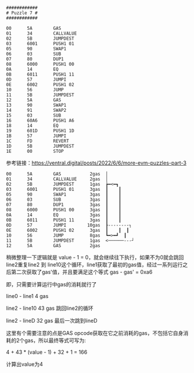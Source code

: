 ```assembly
############
# Puzzle 7 #
############

00      5A        GAS
01      34        CALLVALUE
02      5B        JUMPDEST
03      6001      PUSH1 01
05      90        SWAP1
06      03        SUB
07      80        DUP1
08      6000      PUSH1 00
0A      14        EQ
0B      6011      PUSH1 11
0D      57        JUMPI
0E      6002      PUSH1 02
10      56        JUMP
11      5B        JUMPDEST
12      5A        GAS
13      90        SWAP1
14      91        SWAP2
15      03        SUB
16      60A6      PUSH1 A6
18      14        EQ
19      601D      PUSH1 1D
1B      57        JUMPI
1C      FD        REVERT
1D      5B        JUMPDEST
1E      00        STOP
```







参考链接：https://ventral.digital/posts/2022/6/6/more-evm-puzzles-part-3

```assembly
00      5A        GAS           2gas  │
01      34        CALLVALUE     2gas  │
02      5B        JUMPDEST      1gas  ┢━<━┓
03      6001      PUSH1 01      3gas  ┃    ┃
05      90        SWAP1         3gas  ┃    ┃
06      03        SUB           3gas  ┃    ┃
07      80        DUP1          3gas  ┃    ┃
08      6000      PUSH1 00      3gas  ┃    ┃
0A      14        EQ            3gas  ┃    ┃
0B      6011      PUSH1 11      3gas  ┃    ┃
0D      57        JUMPI        10gas  ┠--------┐
0E      6002      PUSH1 02      3gas  ┃    ┃  ┃
10      56        JUMP          8gas  ┗━>━┛  ┃
11      5B        JUMPDEST      1gas  <──────---┘
12      5A        GAS           2gas
```



稍微整理一下逻辑就是 value - 1 = 0，就会继续往下执行，如果不为0就会跳回line2重复line2 到 line10这个循环，line1获取了最初的gas值，经过一系列运行之后第二次获取了gas'值，并且要满足这个等式 gas - gas' = 0xa6

即，只需要计算运行中gas的消耗就行了

line0 - line1  4 gas

line2 - line10 43 gas    跳回line2的循环

line2 - lineD 32 gas    最后一次跳到lineD

这里有个需要注意的点是GAS opcode获取在它之前消耗的gas，不包括它自身消耗的2个gas，所以最终等式可写为:

4 + 43 * (value - 1) + 32 + 1 = 166

计算出value为4

